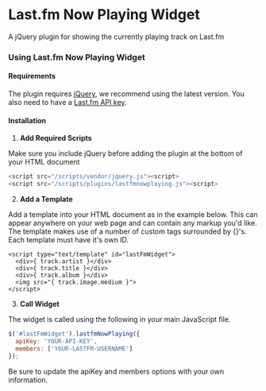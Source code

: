 # Last.fm Now Playing Widget

A jQuery plugin for showing the currently playing track on Last.fm

### Using Last.fm Now Playing Widget

#### Requirements

The plugin requires [jQuery](http://jquery.com/download/), we recommend using the latest version. You also need to have a [Last.fm API key](http://www.last.fm/api/account/create).

#### Installation

1. **Add Required Scripts**

  Make sure you include jQuery before adding the plugin at the bottom of your HTML document

  ```javascript
  <script src="/scripts/vendor/jquery.js"><script>
  <script src="/scripts/plugins/lastfmnowplaying.js"><script>
  ```

2. **Add a Template**

  Add a template into your HTML document as in the example below. This can appear anywhere on your web page and can contain any markup you'd like. The template makes use of a number of custom tags surrounded by {}'s. Each template must have it's own ID.

  ````
  <script type="text/template" id="lastFmWidget">
  	<div>{ track.artist }</div>
  	<div>{ track.title }</div>
  	<div>{ track.album }</div>
  	<img src="{ track.image.medium }">
  </script>
  ````

3. **Call Widget**

  The widget is called using the following in your main JavaScript file.

  ```javascript
  $('#lastFmWidget').lastfmNowPlaying({
  	apiKey: 'YOUR-API-KEY',
  	members: ['YOUR-LASTFM-USERNAME']
  });
  ```
  Be sure to update the apiKey and members options with your own information.
